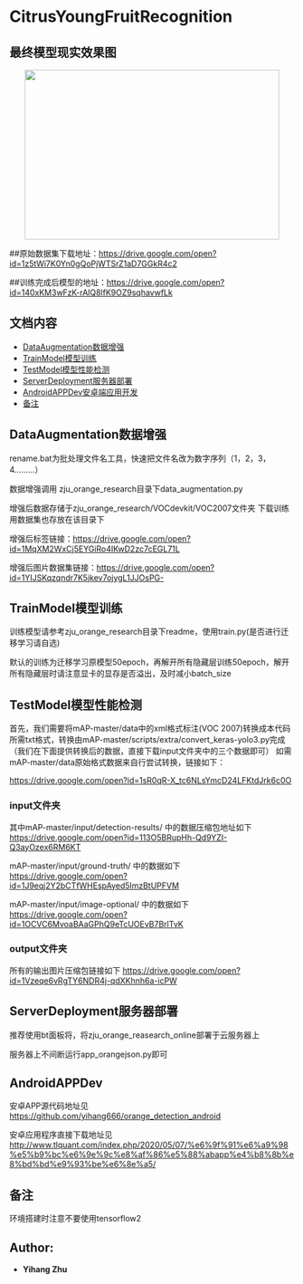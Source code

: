 # CitrusYoungFruitRecognition

## 最终模型现实效果图
<p align="center">
  <img src="http://www.tlquant.com/wp-content/uploads/2020/05/1.png" width="450" height="300" />
</p>


##原始数据集下载地址：https://drive.google.com/open?id=1z5tWi7K0Yn0gQoPjWTSrZ1aD7GGkR4c2

##训练完成后模型的地址：https://drive.google.com/open?id=140xKM3wFzK-rAlQ8lfK9OZ9sqhavwfLk



## 文档内容
- [DataAugmentation数据增强](#DataAugmentation)
- [TrainModel模型训练](#TrainModel)
- [TestModel模型性能检测](#TestModel)
- [ServerDeployment服务器部署](#ServerDeployment)
- [AndroidAPPDev安卓端应用开发](#AndroidAPPDev)
- [备注](#AndroidAPPDev)


## DataAugmentation数据增强

rename.bat为批处理文件名工具，快速把文件名改为数字序列（1，2，3，4.........）

数据增强调用 zju_orange_research目录下data_augmentation.py

增强后数据存储于zju_orange_research/VOCdevkit/VOC2007文件夹
下载训练用数据集也存放在该目录下

增强后标签链接：https://drive.google.com/open?id=1MqXM2WxCj5EYGiRo4IKwD2zc7cEGL71L

增强后图片数据集链接：https://drive.google.com/open?id=1YIJSKqzqndr7K5jkev7ojygL1JJOsPG-

## TrainModel模型训练

训练模型请参考zju_orange_research目录下readme，使用train.py(是否进行迁移学习请自选)

默认的训练为迁移学习原模型50epoch，再解开所有隐藏层训练50epoch，解开所有隐藏层时请注意显卡的显存是否溢出，及时减小batch_size

## TestModel模型性能检测
 首先，我们需要将mAP-master/data中的xml格式标注(VOC 2007)转换成本代码所需txt格式，转换由mAP-master/scripts/extra/convert_keras-yolo3.py完成
（我们在下面提供转换后的数据，直接下载input文件夹中的三个数据即可）
如需mAP-master/data原始格式数据来自行尝试转换，链接如下：

https://drive.google.com/open?id=1sR0qR-X_tc6NLsYmcD24LFKtdJrk6c0O

### input文件夹
其中mAP-master/input/detection-results/ 中的数据压缩包地址如下
https://drive.google.com/open?id=113O5BRupHh-Qd9YZI-Q3ayOzex6RM6KT

mAP-master/input/ground-truth/ 中的数据如下
https://drive.google.com/open?id=1J9eqj2Y2bCTfWHEspAyed5lmzBtUPFVM

mAP-master/input/image-optional/ 中的数据如下
https://drive.google.com/open?id=1OCVC6MvoaBAaGPhQ9eTcUOEvB7BrlTvK

### output文件夹
所有的输出图片压缩包链接如下
https://drive.google.com/open?id=1Vzeqe6vRgTY6NDR4j-qdXKhnh6a-icPW

## ServerDeployment服务器部署

推荐使用bt面板将，将zju_orange_reasearch_online部署于云服务器上

服务器上不间断运行app_orangejson.py即可

## AndroidAPPDev
安卓APP源代码地址见
https://github.com/yihang666/orange_detection_android

安卓应用程序直接下载地址见
http://www.tlquant.com/index.php/2020/05/07/%e6%9f%91%e6%a9%98%e5%b9%bc%e6%9e%9c%e8%af%86%e5%88%abapp%e4%b8%8b%e8%bd%bd%e9%93%be%e6%8e%a5/

## 备注
环境搭建时注意不要使用tensorflow2

## Author:
* **Yihang Zhu**

